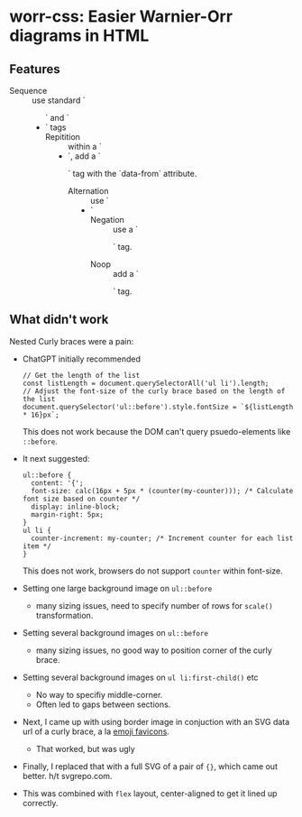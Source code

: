 # worr-css: Easier Warnier-Orr diagrams in HTML

## Features

<dl>
<dt> Sequence</dt>
  <dd> use standard `<ul>` and `<li>` tags
<dt> Repitition </dt>
  <dd> within a `<li>`, add a `<p data-from=i>` tag with the `data-from` attribute.
<dt> Alternation </dt>
  <dd> use `<li xor>`
<dt> Negation </dt>
  <dd> use a `<p not>` tag.
<dt> Noop </dt>
  <dd> add a `<p skip>` tag.
</dl>



## What didn't work

Nested Curly braces were a pain:

* ChatGPT initially recommended
    ```
    // Get the length of the list
    const listLength = document.querySelectorAll('ul li').length;
    // Adjust the font-size of the curly brace based on the length of the list
    document.querySelector('ul::before').style.fontSize = `${listLength * 16}px`;
    ```

    This does not work because the DOM can't query psuedo-elements like `::before`.
* It next suggested:
    ```
    ul::before {
      content: '{';
      font-size: calc(16px + 5px * (counter(my-counter))); /* Calculate font size based on counter */
      display: inline-block;
      margin-right: 5px;
    }
    ul li {
      counter-increment: my-counter; /* Increment counter for each list item */
    }
    ```

    This does not work, browsers do not support `counter` within font-size.

* Setting one large background image on `ul::before`
  * many sizing issues, need to specify number of rows for `scale()` transformation.
* Setting several background images on `ul::before`
  * many sizing issues, no good way to position corner of the curly brace.
* Setting several background images on `ul li:first-child()` etc
  * No way to specifiy middle-corner.
  * Often led to gaps between sections.
* Next, I came up with using border image in conjuction with an SVG data url
  of a curly brace, a la [emoji favicons](https://css-tricks.com/emoji-as-a-favicon/).
  * That worked, but was ugly
* Finally, I replaced that with a full SVG of a pair of `{}`, which came out better. h/t svgrepo.com.
* This was combined with `flex` layout, center-aligned to get it lined up correctly.

